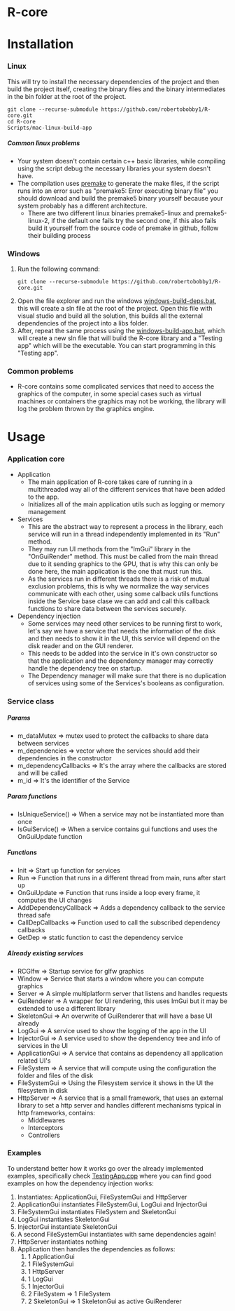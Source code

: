 # R-core

# Installation

### Linux

This will try to install the necessary dependencies of the project and then build the project itself, creating the binary files and the binary intermediates in the bin folder at the root of the project.

```
git clone --recurse-submodule https://github.com/robertobobby1/R-core.git
cd R-core
Scripts/mac-linux-build-app
```

##### Common linux problems

- Your system doesn't contain certain c++ basic libraries, while compiling using the script debug the necessary libraries your system doesn't have.
- The compilation uses [premake](https://premake.github.io/) to generate the make files, if the script runs into an error such as "premake5: Error executing binary file" you should download and build the premake5 binary yourself because your system probably has a different architecture.
  - There are two different linux binaries premake5-linux and premake5-linux-2, if the default one fails try the second one, if this also fails build it yourself from the source code of premake in github, follow their building process

### Windows

1. Run the following command:
   ```
   git clone --recurse-submodule https://github.com/robertobobby1/R-core.git
   ```
2. Open the file explorer and run the windows [windows-build-deps.bat](https://github.com/robertobobby1/R-core/blob/development/Scripts/windows-build-deps.bat "windows-build-deps.bat"), this will create a sln file at the root of the project. Open this file with visual studio and build all the solution, this builds all the external dependencies of the project into a libs folder.
3. After, repeat the same process using the [windows-build-app.bat](https://github.com/robertobobby1/R-core/blob/development/Scripts/windows-build-app.bat "windows-build-app.bat"), which will create a new sln file that will build the R-core library and a "Testing app" which will be the executable. You can start programming in this "Testing app".

### Common problems

- R-core contains some complicated services that need to access the graphics of the computer, in some special cases such as virtual machines or containers the graphics may not be working, the library will log the problem thrown by the graphics engine.

# Usage

### Application core

- Application
  - The main application of R-core takes care of running in a multithreaded way all of the different services that have been added to the app.
  - Initializes all of the main application utils such as logging or memory management
- Services
  - This are the abstract way to represent a process in the library, each service will run in a thread independently implemented in its "Run" method.
  - They may run UI methods from the "ImGui" library in the "OnGuiRender" method. This must be called from the main thread due to it sending graphics to the GPU, that is why this can only be done here, the main application is the one that must run this.
  - As the services run in different threads there is a risk of mutual exclusion problems, this is why we normalize the way services communicate with each other, using some callback utils functions inside the Service base clase we can add and call this callback functions to share data between the services securely.
- Dependency injection
  - Some services may need other services to be running first to work, let's say we have a service that needs the information of the disk and then needs to show it in the UI, this service will depend on the disk reader and on the GUI renderer.
  - This needs to be added into the service in it's own constructor so that the application and the dependency manager may correctly handle the dependency tree on startup.
  - The Dependency manager will make sure that there is no duplication of services using some of the Services's booleans as configuration.

### Service class

##### Params

- m_dataMutex => mutex used to protect the callbacks to share data between services
- m_dependencies => vector where the services should add their dependencies in the constructor
- m_dependencyCallbacks => It's the array where the callbacks are stored and will be called
- m_id => It's the identifier of the Service

##### Param functions

- IsUniqueService() => When a service may not be instantiated more than once
- IsGuiService() => When a service contains gui functions and uses the OnGuiUpdate function

##### Functions

- Init => Start up function for services
- Run => Function that runs in a different thread from main, runs after start up
- OnGuiUpdate => Function that runs inside a loop every frame, it computes the UI changes
- AddDependencyCallback => Adds a dependency callback to the service thread safe
- CallDepCallbacks => Function used to call the subscribed dependency callbacks
- GetDep => static function to cast the dependency service

##### Already existing services

- RCGlfw => Startup service for glfw graphics
- Window => Service that starts a window where you can compute graphics
- Server => A simple multiplatform server that listens and handles requests
- GuiRenderer => A wrapper for UI rendering, this uses ImGui but it may be extended to use a different library
- SkeletonGui => An overwrite of GuiRenderer that will have a base UI already
- LogGui => A service used to show the logging of the app in the UI
- InjectorGui => A service used to show the dependency tree and info of services in the UI
- ApplicationGui => A service that contains as dependency all application related UI's
- FileSystem => A service that will compute using the configuration the folder and files of the disk
- FileSystemGui => Using the Filesystem service it shows in the UI the filesystem in disk
- HttpServer => A service that is a small framework, that uses an external library to set a http server and handles different mechanisms typical in http frameworks, contains:
  - Middlewares
  - Interceptors
  - Controllers

### Examples

To understand better how it works go over the already implemented examples, specifically check [TestingApp.cpp](https://github.com/robertobobby1/R-core/blob/development/Testing/src/TestingApp.cpp) where you can find good examples on how the dependency injection works:

1. Instantiates: ApplicationGui, FileSystemGui and HttpServer
2. ApplicationGui instantiates FileSystemGui, LogGui and InjectorGui
3. FileSystemGui instantiates FileSystem and SkeletonGui
4. LogGui instantiates SkeletonGui
5. InjectorGui instantiate SkeletonGui
6. A second FileSystemGui instantiates with same dependencies again!
7. HttpServer instantiates nothing
8. Application then handles the dependencies as follows:
   1. 1 ApplicationGui
   2. 1 FileSystemGui
   3. 1 HttpServer
   4. 1 LogGui
   5. 1 InjectorGui
   6. 2 FileSystem => 1 FileSystem
   7. 2 SkeletonGui => 1 SkeletonGui as active GuiRenderer
